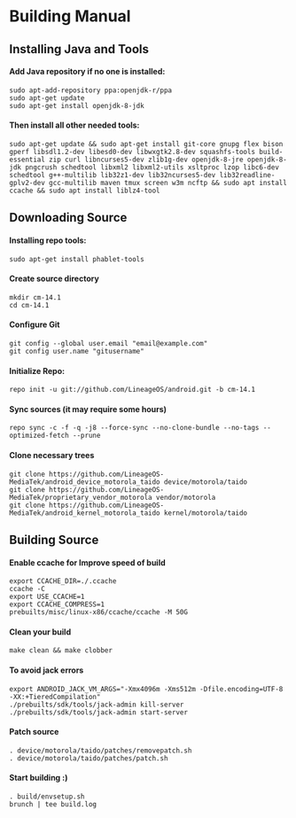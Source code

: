 # Building Manual

## Installing Java and Tools

#### Add Java repository if no one is installed:
```
sudo apt-add-repository ppa:openjdk-r/ppa
sudo apt-get update
sudo apt-get install openjdk-8-jdk
```
#### Then install all other needed tools:
```
sudo apt-get update && sudo apt-get install git-core gnupg flex bison gperf libsdl1.2-dev libesd0-dev libwxgtk2.8-dev squashfs-tools build-essential zip curl libncurses5-dev zlib1g-dev openjdk-8-jre openjdk-8-jdk pngcrush schedtool libxml2 libxml2-utils xsltproc lzop libc6-dev schedtool g++-multilib lib32z1-dev lib32ncurses5-dev lib32readline-gplv2-dev gcc-multilib maven tmux screen w3m ncftp && sudo apt install ccache && sudo apt install liblz4-tool
```
## Downloading Source

#### Installing repo tools:
```
sudo apt-get install phablet-tools
```
#### Create source directory 
```
mkdir cm-14.1
cd cm-14.1
```
#### Configure Git
```
git config --global user.email "email@example.com"
git config user.name "gitusername"
```
#### Initialize Repo:
```
repo init -u git://github.com/LineageOS/android.git -b cm-14.1
```
#### Sync sources (it may require some hours)
```
repo sync -c -f -q -j8 --force-sync --no-clone-bundle --no-tags --optimized-fetch --prune
``` 
#### Clone necessary trees
```
git clone https://github.com/LineageOS-MediaTek/android_device_motorola_taido device/motorola/taido
git clone https://github.com/LineageOS-MediaTek/proprietary_vendor_motorola vendor/motorola
git clone https://github.com/LineageOS-MediaTek/android_kernel_motorola_taido kernel/motorola/taido
```
## Building Source

#### Enable ccache for Improve speed of build
```
export CCACHE_DIR=./.ccache
ccache -C
export USE_CCACHE=1
export CCACHE_COMPRESS=1
prebuilts/misc/linux-x86/ccache/ccache -M 50G
```
#### Clean your build
```
make clean && make clobber
```
#### To avoid jack errors
```
export ANDROID_JACK_VM_ARGS="-Xmx4096m -Xms512m -Dfile.encoding=UTF-8 -XX:+TieredCompilation"
./prebuilts/sdk/tools/jack-admin kill-server
./prebuilts/sdk/tools/jack-admin start-server
```
#### Patch source
```
. device/motorola/taido/patches/removepatch.sh
. device/motorola/taido/patches/patch.sh
```
#### Start building :) 
```
. build/envsetup.sh 
brunch | tee build.log
```

